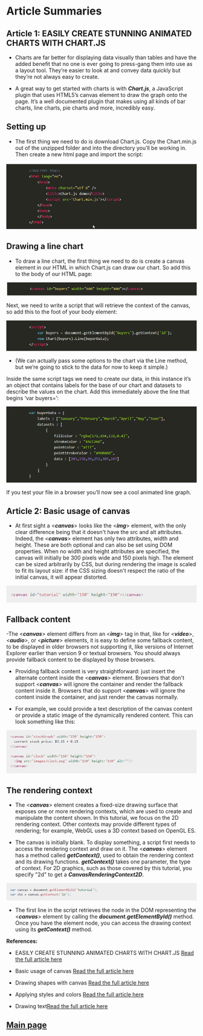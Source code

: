 
# Article Summaries

## Article 1: EASILY CREATE STUNNING ANIMATED CHARTS WITH CHART.JS

- Charts are far better for displaying data visually than tables and have the added benefit that no one is ever going to press-gang them into use as a layout tool. They’re easier to look at and convey data quickly but they’re not always easy to create.

- A great way to get started with charts is with ***Chart.js***, a JavaScript plugin that uses HTML5’s canvas element to draw the graph onto the page. It’s a well documented plugin that makes using all kinds of bar charts, line charts, pie charts and more, incredibly easy.

## Setting up

- The first thing we need to do is download Chart.js. Copy the Chart.min.js out of the unzipped folder and into the directory you’ll be working in. Then create a new html page and import the script:

![Charts](Images201/charts.png)

## Drawing a line chart

- To draw a line chart, the first thing we need to do is create a canvas element in our HTML in which Chart.js can draw our chart. So add this to the body of our HTML page:

![Charts](Images201/charts2.png)

Next, we need to write a script that will retrieve the context of the canvas, so add this to the foot of your body element:

![Charts](Images201/charts3.png)

- (We can actually pass some options to the chart via the Line method, but we’re going to stick to the data for now to keep it simple.)

Inside the same script tags we need to create our data, in this instance it’s an object that contains labels for the base of our chart and datasets to describe the values on the chart. Add this immediately above the line that begins ‘var buyers=’:

![Charts](Images201/charts4.png)

If you test your file in a browser you’ll now see a cool animated line graph.

## Article 2: Basic usage of canvas

- At first sight a <***canvas***> looks like the <***img***> element, with the only clear difference being that it doesn't have the src and alt attributes. Indeed, the <***canvas***> element has only two attributes, width and height. These are both optional and can also be set using DOM properties. When no width and height attributes are specified, the canvas will initially be 300 pixels wide and 150 pixels high. The element can be sized arbitrarily by CSS, but during rendering the image is scaled to fit its layout size: if the CSS sizing doesn't respect the ratio of the initial canvas, it will appear distorted.

![Charts](Images201/canvas1.png)

## Fallback content

-The <***canvas***> element differs from an <***img***> tag in that, like for <***video***>, <***audio***>, or <***picture***> elements, it is easy to define some fallback content, to be displayed in older browsers not supporting it, like versions of Internet Explorer earlier than version 9 or textual browsers. You should always provide fallback content to be displayed by those browsers.

- Providing fallback content is very straightforward: just insert the alternate content inside the <***canvas***> element. Browsers that don't support <***canvas***> will ignore the container and render the fallback content inside it. Browsers that do support <***canvas***> will ignore the content inside the container, and just render the canvas normally.

- For example, we could provide a text description of the canvas content or provide a static image of the dynamically rendered content. This can look something like this:

![Charts](Images201/canvas2.png)

## The rendering context

- The <***canvas***> element creates a fixed-size drawing surface that exposes one or more rendering contexts, which are used to create and manipulate the content shown. In this tutorial, we focus on the 2D rendering context. Other contexts may provide different types of rendering; for example, WebGL uses a 3D context based on OpenGL ES.

- The canvas is initially blank. To display something, a script first needs to access the rendering context and draw on it. The <***canvas***> element has a method called ***getContext()***, used to obtain the rendering context and its drawing functions. ***getContext()*** takes one parameter, the type of context. For 2D graphics, such as those covered by this tutorial, you specify "2d" to get a ***CanvasRenderingContext2D***.

![Charts](Images201/canvas3.png)

- The first line in the script retrieves the node in the DOM representing the <***canvas***> element by calling the ***document.getElementById()*** method. Once you have the element node, you can access the drawing context using its ***getContext()*** method.

**References:**

- EASILY CREATE STUNNING ANIMATED CHARTS WITH CHART.JS [Read the full article here](https://www.webdesignerdepot.com/2013/11/easily-create-stunning-animated-charts-with-chart-js/)

- Basic usage of canvas [Read the full article here](https://developer.mozilla.org/en-US/docs/Web/API/Canvas_API/Tutorial/Basic_usage/)

- Drawing shapes with canvas [Read the full article here](https://developer.mozilla.org/en-US/docs/Web/API/Canvas_API/Tutorial/Drawing_shapes)

- Applying styles and colors [Read the full article here](https://developer.mozilla.org/en-US/docs/Web/API/Canvas_API/Tutorial/Applying_styles_and_colors)

- Drawing text[Read the full article here](https://developer.mozilla.org/en-US/docs/Web/API/Canvas_API/Tutorial/Drawing_text)

## [Main page](https://amjadmesmar.github.io/reading-notes/)